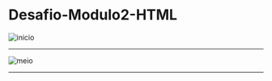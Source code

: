# Desafio-Modulo2-HTML
![inicio](https://user-images.githubusercontent.com/103329909/231006967-df0ecf9e-0d50-439e-9454-cb946921ca7d.PNG)

<hr>

![meio](https://user-images.githubusercontent.com/103329909/231007168-2fc4d811-901d-4bf3-b8ef-92333e8e369e.PNG)

<hr>

